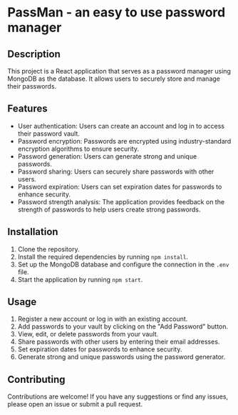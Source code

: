 # PassMan - an easy to use password manager

## Description

This project is a React application that serves as a password manager using MongoDB as the database. It allows users to securely store and manage their passwords.

## Features

- User authentication: Users can create an account and log in to access their password vault.
- Password encryption: Passwords are encrypted using industry-standard encryption algorithms to ensure security.
- Password generation: Users can generate strong and unique passwords.
- Password sharing: Users can securely share passwords with other users.
- Password expiration: Users can set expiration dates for passwords to enhance security.
- Password strength analysis: The application provides feedback on the strength of passwords to help users create strong passwords.

## Installation

1. Clone the repository.
2. Install the required dependencies by running `npm install`.
3. Set up the MongoDB database and configure the connection in the `.env` file.
4. Start the application by running `npm start`.

## Usage

1. Register a new account or log in with an existing account.
2. Add passwords to your vault by clicking on the "Add Password" button.
3. View, edit, or delete passwords from your vault.
4. Share passwords with other users by entering their email addresses.
5. Set expiration dates for passwords to enhance security.
6. Generate strong and unique passwords using the password generator.

## Contributing

Contributions are welcome! If you have any suggestions or find any issues, please open an issue or submit a pull request.


